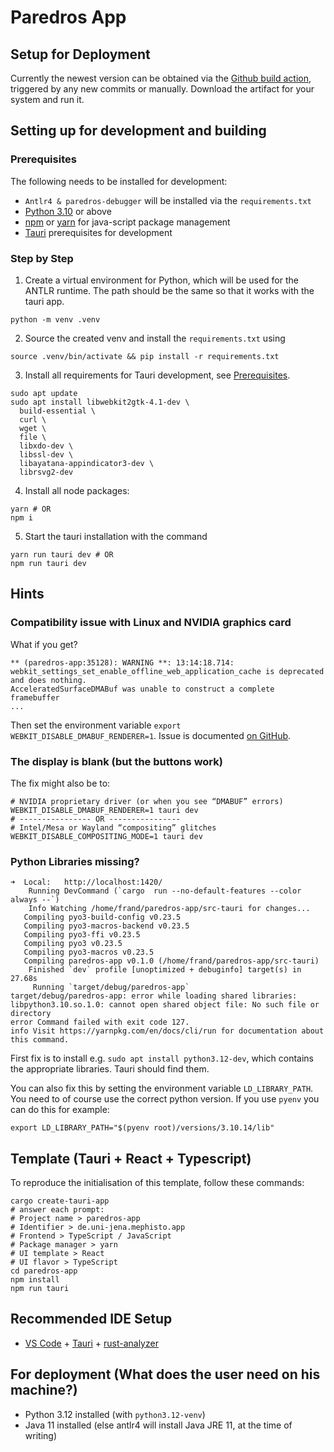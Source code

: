 # Paredros App

## Setup for Deployment
Currently the newest version can be obtained via the [Github build action](https://github.com/HisQu/paredros-app/actions), triggered by any new commits or manually.
Download the artifact for your system and run it.

## Setting up for development and building

### Prerequisites
The following needs to be installed for development:
- `Antlr4 & paredros-debugger` will be installed via the `requirements.txt`
- [Python 3.10](https://www.python.org/downloads/) or above
- [npm](https://nodejs.org/en/download) or [yarn](https://classic.yarnpkg.com/lang/en/) for java-script package management
- [Tauri](https://v1.tauri.app/v1/guides/getting-started/prerequisites) prerequisites for development

### Step by Step

1. Create a virtual environment for Python, which will be used for the ANTLR runtime.
The path should be the same so that it works with the tauri app.
```shell
python -m venv .venv
```
2. Source the created venv and install the `requirements.txt` using 
```shell
source .venv/bin/activate && pip install -r requirements.txt
```

3. Install all requirements for Tauri development, see [Prerequisites](https://tauri.app/start/prerequisites/).
```shell
sudo apt update
sudo apt install libwebkit2gtk-4.1-dev \
  build-essential \
  curl \
  wget \
  file \
  libxdo-dev \
  libssl-dev \
  libayatana-appindicator3-dev \
  librsvg2-dev
```

4. Install all node packages:
```shell
yarn # OR
npm i
```

5. Start the tauri installation with the command
```shell
yarn run tauri dev # OR
npm run tauri dev
```

## Hints

### Compatibility issue with Linux and NVIDIA graphics card 
What if you get?
```
** (paredros-app:35128): WARNING **: 13:14:18.714: webkit_settings_set_enable_offline_web_application_cache is deprecated and does nothing.
AcceleratedSurfaceDMABuf was unable to construct a complete framebuffer
...
```
Then set the environment variable `export WEBKIT_DISABLE_DMABUF_RENDERER=1`. Issue is documented [on GitHub](https://github.com/tauri-apps/tauri/issues/9304).

### The display is blank (but the buttons work)

The fix might also be to:
```
# NVIDIA proprietary driver (or when you see “DMABUF” errors)
WEBKIT_DISABLE_DMABUF_RENDERER=1 tauri dev
# ---------------- OR ----------------
# Intel/Mesa or Wayland “compositing” glitches
WEBKIT_DISABLE_COMPOSITING_MODE=1 tauri dev
```

### Python Libraries missing?
```
➜  Local:   http://localhost:1420/
    Running DevCommand (`cargo  run --no-default-features --color always --`)
    Info Watching /home/frand/paredros-app/src-tauri for changes...
   Compiling pyo3-build-config v0.23.5
   Compiling pyo3-macros-backend v0.23.5
   Compiling pyo3-ffi v0.23.5
   Compiling pyo3 v0.23.5
   Compiling pyo3-macros v0.23.5
   Compiling paredros-app v0.1.0 (/home/frand/paredros-app/src-tauri)
    Finished `dev` profile [unoptimized + debuginfo] target(s) in 27.68s
     Running `target/debug/paredros-app`
target/debug/paredros-app: error while loading shared libraries: libpython3.10.so.1.0: cannot open shared object file: No such file or directory
error Command failed with exit code 127.
info Visit https://yarnpkg.com/en/docs/cli/run for documentation about this command.
```

First fix is to install e.g. `sudo apt install python3.12-dev`, which contains the appropriate libraries. Tauri should find them.

You can also fix this by setting the environment variable `LD_LIBRARY_PATH`. You need to of course use the correct python version.
If you use `pyenv` you can do this for example:
```
export LD_LIBRARY_PATH="$(pyenv root)/versions/3.10.14/lib"
```

## Template (Tauri + React + Typescript)

To reproduce the initialisation of this template, follow these commands:
```shell
cargo create-tauri-app
# answer each prompt:
# Project name > paredros-app
# Identifier > de.uni-jena.mephisto.app
# Frontend > TypeScript / JavaScript
# Package manager > yarn
# UI template > React
# UI flavor > TypeScript
cd paredros-app
npm install
npm run tauri
```

## Recommended IDE Setup

- [VS Code](https://code.visualstudio.com/) + [Tauri](https://marketplace.visualstudio.com/items?itemName=tauri-apps.tauri-vscode) + [rust-analyzer](https://marketplace.visualstudio.com/items?itemName=rust-lang.rust-analyzer)


## For deployment (What does the user need on his machine?)

- Python 3.12 installed (with `python3.12-venv`)
- Java 11 installed (else antlr4 will install Java JRE 11, at the time of writing)